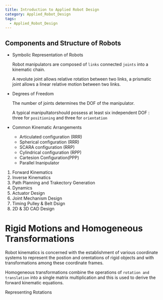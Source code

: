 ```yaml
---
title: Introduction to Applied Robot Design
category: Applied_Robot_Design
tags:
  - Applied_Robot_Design
---
```


## Components and Structure of Robots

- Symbolic Representation of Robots
  
  Robot manipulators are composed of `links` connected `joints` into a kinematic chain.

  A revolute joint allows relative rotation between two links, a prismatic joint allows a linear relative motion between two links.


- Degrees of Freedom
  
  The number of joints determines the DOF of the manipulator.

  A typical manipultatorshould possess at least six independent DOF : three for `positioning` and three for `orientation`

- Common Kinematic Arrangements
  - Articulated configuration (RRR)
  - Spherical configuration (RRR)
  - SCARA configuration (RRP)
  - Cylindrical configuration (RPP)
  - Cartesion Configuration(PPP)
  - Parallel Inanipulator
  
1. Forward Kinematics
2. Inverse Kinematics
3. Path Planning and Trakectory Generation
4. Dynamics
5. Actuator Design
6. Joint Mechanism Design
7. Timing Pulley & Belt Dsign
8. 2D & 3D CAD Design

# Rigid Motions and Homogeneous Transformations

Robot kinematics is concerned with the establishment of various coordinate systems to represent the postion and orentations of rigid objects and with transformations among these coordinate frames.

Homogeneous transformations combine the operations of `rotation and translation` into a single matrix multiplication and this is used to derive the forward kinematic equations.

Representing Rotations
